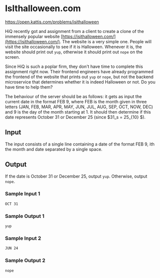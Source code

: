# IsIthalloween.com

https://open.kattis.com/problems/isithalloween

HiQ recently got and assignment from a client to create a clone of the immensely popular website [https://isithalloween.com/](https://isithalloween.com/). The website is a very simple one. People will visit the site occasionally to see if it is Halloween. Whenever it is, the website should print out `yup`, otherwise it should print out `nope` on the screen. 

Since HiQ is such a poplar firm, they don't have time to complete this assignment right now. Their frontend engineers have already programmed the frontend of the website that prints out `yup` or `nope`, but not the backend microservice that determines whether it is indeed Halloween or not. Do you have time to help them? 

The behaviour of the server should be as follows: it gets as input the current date in the format FEB 9, where FEB is the month given in three letters (JAN, FEB, MAR, APR, MAY, JUN, JUL, AUG, SEP, OCT, NOW, DEC) and 9 is the day of the month starting at 1. It should then determine if this date represents October 31 or December 25 (since $31_s = 25_{10}  $). 

## Input 

The input consists of a single line containing a date of the format FEB 9, ith the month and date separated by a single space. 

## Output 

If the date is October 31 or December 25, output `yup`. Otherwise, output `nope`. 


### Sample Input 1

``` text
OCT 31
```

### Sample Output 1

``` text
yup 
```

### Sample Input 2 

``` text
JUN 24
```

### Sample Output 2

``` text
nope
```

